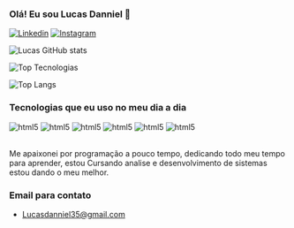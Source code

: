 ### Olá! Eu sou Lucas Danniel 🤙

[![Linkedin](https://img.shields.io/badge/LinkedIn-0077B5?style=for-the-badge&logo=linkedin&logoColor=white)](https://www.linkedin.com/in/lucas-danniel-bb57671a5)
[![Instagram](https://img.shields.io/badge/Instagram-E4405F?style=for-the-badge&logo=instagram&logoColor=white)](https://instagram.com/ooh_lusca?igshid=OGQ5ZDc2ODk2ZA==)

![Lucas GitHub stats](https://github-readme-stats.vercel.app/api?username=LucasDanniel&show_icons=true&theme=dracula)

![Top Tecnologias](https://github-readme-stats.vercel.app/api/top-langs/?username=LucasDanniel&layout=pie)

![Top Langs](https://github-readme-stats.vercel.app/api/top-langs/?username=LucasDanniel&layout=pie)

### Tecnologias que eu uso no meu dia a dia

<div style="display: inline_block">
<img aling="center" alt="html5" src="https://img.shields.io/badge/HTML5-E34F26?style=for-the-badge&logo=html5&logoColor=white" />
<img aling="center" alt="html5" src="https://img.shields.io/badge/CSS3-1572B6?style=for-the-badge&logo=css3&logoColor=white&logoColor=whitelogoColor=white" />
<img aling="center" alt="html5" src="https://img.shields.io/badge/JavaScript-F7DF1E?style=for-the-badge&logo=javascript&logoColor=black" />
<img aling="center" alt="html5" src="https://img.shields.io/badge/React_Native-20232A?style=for-the-badge&logo=react&logoColor=61DAFB" />
<img aling="center" alt="html5" src="https://img.shields.io/badge/Bootstrap-563D7C?style=for-the-badge&logo=bootstrap&logoColor=white" />
<img aling="center" alt="html5" src="https://img.shields.io/badge/SQLite-07405E?style=for-the-badge&logo=sqlite&logoColor=white" />
</div><br>

Me apaixonei por programação a pouco tempo, dedicando todo meu tempo para aprender, estou Cursando analise e desenvolvimento de sistemas estou dando o meu melhor.

### Email para contato
* Lucasdanniel35@gmail.com
